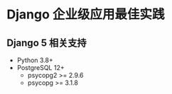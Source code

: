 # Django 企业级应用最佳实践

## Django 5 相关支持

- Python 3.8+
- PostgreSQL 12+
  - psycopg2 >= 2.9.6
  - psycopg >= 3.1.8
